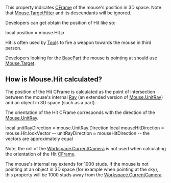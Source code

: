 This property indicates [CFrame](https://developer.roblox.com/en-us/api-reference/datatype/CFrame) of the mouse's position in 3D space. Note that [Mouse.TargetFilter](https://developer.roblox.com/en-us/api-reference/property/Mouse/TargetFilter) and its descendants will be ignored.

Developers can get obtain the position of Hit like so:

local position = mouse.Hit.p

Hit is often used by [Tool](https://developer.roblox.com/en-us/api-reference/class/Tool)s to fire a weapon towards the mouse in third person.

Developers looking for the [BasePart](https://developer.roblox.com/en-us/api-reference/class/BasePart) the mouse is pointing at should use [Mouse.Target](https://developer.roblox.com/en-us/api-reference/property/Mouse/Target).

How is Mouse.Hit calculated?
----------------------------

The position of the Hit CFrame is calculated as the point of intersection between the mouse's internal [Ray](https://developer.roblox.com/en-us/api-reference/datatype/Ray) (an extended version of [Mouse.UnitRay](https://developer.roblox.com/en-us/api-reference/property/Mouse/UnitRay)) and an object in 3D space (such as a part).

The orientation of the Hit CFrame corresponds with the direction of the [Mouse.UnitRay](https://developer.roblox.com/en-us/api-reference/property/Mouse/UnitRay).

local unitRayDirection = mouse.UnitRay.Direction
local mouseHitDirection = mouse.Hit.lookVector
-- unitRayDirection ≈ mouseHitDirection
-- the vectors are approximately equal

Note, the roll of the [Workspace.CurrentCamera](https://developer.roblox.com/en-us/api-reference/property/Workspace/CurrentCamera) is not used when calculating the orientation of the Hit [CFrame](https://developer.roblox.com/en-us/api-reference/datatype/CFrame).

The mouse's internal ray extends for 1000 studs. If the mouse is not pointing at an object in 3D space (for example when pointing at the sky), this property will be 1000 studs away from the [Workspace.CurrentCamera](https://developer.roblox.com/en-us/api-reference/property/Workspace/CurrentCamera).